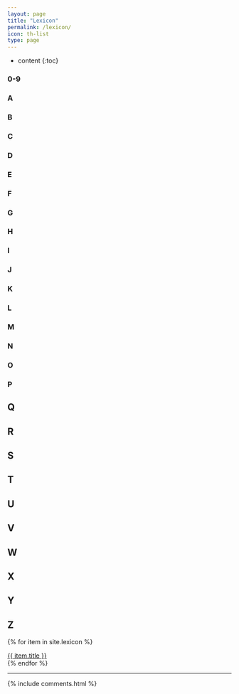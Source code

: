 ```yaml
---
layout: page
title: "Lexicon"
permalink: /lexicon/
icon: th-list
type: page
---
```


* content
{:toc}

### 0-9
### A
### B
### C
### D
### E
### F
### G
### H
### I
### J
### K
### L
### M
### N
### O
### P
## Q
## R
## S
## T
## U
## V
## W
## X
## Y
## Z

{% for item in site.lexicon %}
  <div class="lexicon">
  <a href="{{ item.url }}">{{ item.title }}</a>
</div>
{% endfor %}

***


{% include comments.html %}
